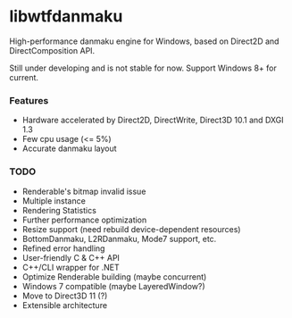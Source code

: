 libwtfdanmaku
=============
High-performance danmaku engine for Windows, based on Direct2D and DirectComposition API.

Still under developing and is not stable for now. Support Windows 8+ for current.

### Features
- Hardware accelerated by Direct2D, DirectWrite, Direct3D 10.1 and DXGI 1.3
- Few cpu usage (<= 5%)
- Accurate danmaku layout

### TODO
- Renderable's bitmap invalid issue
- Multiple instance
- Rendering Statistics
- Further performance optimization
- Resize support (need rebuild device-dependent resources)
- BottomDanmaku, L2RDanmaku, Mode7 support, etc.
- Refined error handling
- User-friendly C & C++ API
- C++/CLI wrapper for .NET
- Optimize Renderable building (maybe concurrent)
- Windows 7 compatible (maybe LayeredWindow?)
- Move to Direct3D 11 (?)
- Extensible architecture